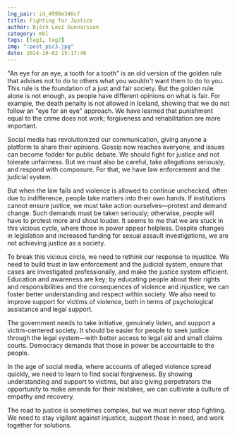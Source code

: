 ```yaml
---
lng_pair: id_4998e346cf
title: Fighting for Justice
author: Björn Leví Gunnarsson
category: mbl
tags: [tag1, tag2]
img: ":post_pic3.jpg"
date: 2024-10-02 15:17:40
---
```


"An eye for an eye, a tooth for a tooth" is an old version of the golden rule that advises not to do to others what you wouldn't want them to do to you. This rule is the foundation of a just and fair society. But the golden rule alone is not enough, as people have different opinions on what is fair. For example, the death penalty is not allowed in Iceland, showing that we do not follow an "eye for an eye" approach. We have learned that punishment equal to the crime does not work; forgiveness and rehabilitation are more important.

Social media has revolutionized our communication, giving anyone a platform to share their opinions. Gossip now reaches everyone, and issues can become fodder for public debate. We should fight for justice and not tolerate unfairness. But we must also be careful, take allegations seriously, and respond with composure. For that, we have law enforcement and the judicial system.

But when the law fails and violence is allowed to continue unchecked, often due to indifference, people take matters into their own hands. If institutions cannot ensure justice, we must take action ourselves—protest and demand change. Such demands must be taken seriously; otherwise, people will have to protest more and shout louder. It seems to me that we are stuck in this vicious cycle, where those in power appear helpless. Despite changes in legislation and increased funding for sexual assault investigations, we are not achieving justice as a society.

To break this vicious circle, we need to rethink our response to injustice. We need to build trust in law enforcement and the judicial system, ensure that cases are investigated professionally, and make the justice system efficient. Education and awareness are key; by educating people about their rights and responsibilities and the consequences of violence and injustice, we can foster better understanding and respect within society. We also need to improve support for victims of violence, both in terms of psychological assistance and legal support.

The government needs to take initiative, genuinely listen, and support a victim-centered society. It should be easier for people to seek justice through the legal system—with better access to legal aid and small claims courts. Democracy demands that those in power be accountable to the people.

In the age of social media, where accounts of alleged violence spread quickly, we need to learn to find social forgiveness. By showing understanding and support to victims, but also giving perpetrators the opportunity to make amends for their mistakes, we can cultivate a culture of empathy and recovery.

The road to justice is sometimes complex, but we must never stop fighting. We need to stay vigilant against injustice, support those in need, and work together for solutions.

